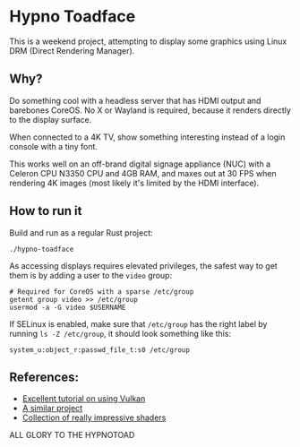 # Hypno Toadface

This is a weekend project, attempting to display some graphics using Linux DRM (Direct Rendering Manager).

## Why?

Do something cool with a headless server that has HDMI output and barebones CoreOS.
No X or Wayland is required, because it renders directly to the display surface.

When connected to a 4K TV, show something interesting instead of a login console with a tiny font.

This works well on an off-brand digital signage appliance (NUC) with a Celeron CPU N3350 CPU and 4GB RAM, and maxes out at 30 FPS when rendering 4K images
(most likely it's limited by the HDMI interface).

## How to run it

Build and run as a regular Rust project:

```shell
./hypno-toadface
```

As accessing displays requires elevated privileges, the safest way to get them is by adding a user to the `video` group:

```shell
# Required for CoreOS with a sparse /etc/group
getent group video >> /etc/group
usermod -a -G video $USERNAME
```

If SELinux is enabled, make sure that `/etc/group` has the right label by running `ls -Z /etc/group`, it should look something like this:

```
system_u:object_r:passwd_file_t:s0 /etc/group
```

## References:

* [Excellent tutorial on using Vulkan](https://vulkan-tutorial.com)
* [A similar project](https://github.com/astefanutti/kms-glsl)
* [Collection of really impressive shaders](https://www.shadertoy.com/)

ALL GLORY TO THE HYPNOTOAD
